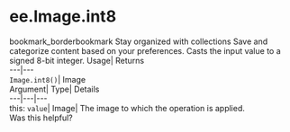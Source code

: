  
#  ee.Image.int8 
bookmark_borderbookmark Stay organized with collections  Save and categorize content based on your preferences.
Casts the input value to a signed 8-bit integer. 
Usage| Returns  
---|---  
`Image.int8()`| Image  
Argument| Type| Details  
---|---|---  
this: `value`| Image| The image to which the operation is applied.  
Was this helpful?
